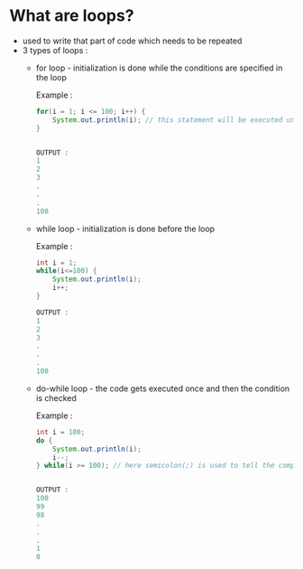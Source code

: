 # What are loops?
- used to write that part of code which needs to be repeated
- 3 types of loops :
    - for loop - initialization is done while the conditions are specified in the loop

      Example :
      ```java
      for(i = 1; i <= 100; i++) {
          System.out.println(i); // this statement will be executed until i becomes 100
      }


      OUTPUT :
      1
      2
      3
      .
      .
      .
      100
      

    - while loop - initialization is done before the loop
 
      Example :
      ```java
      int i = 1;
      while(i<=100) {
          System.out.println(i);
          i++;
      }
      
      OUTPUT :
      1
      2
      3
      .
      .
      .
      100


    - do-while loop - the code gets executed once and then the condition is checked
 
      Example :
      ```java
      int i = 100;
      do {
          System.out.println(i);
          i--;
      } while(i >= 100); // here semicolon(;) is used to tell the compiler that the code gets terminated here


      OUTPUT :
      100
      99
      98
      .
      .
      .
      1
      0
